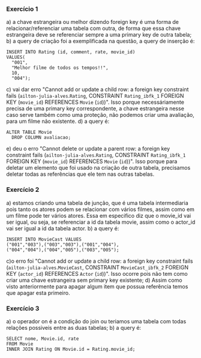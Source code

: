 ### Exercício 1 
a) a chave estrangeira ou melhor dizendo foreign key é uma forma de relacionar/referenciar uma tabela com outra, de forma que essa chave estrangeira deve se referenciar sempre a uma primary key de outra tabela;
b) a query de criação foi a exemplificada na questão, a query de inserção é:
```
INSERT INTO Rating (id, comment, rate, movie_id)
VALUES(
  "001",
  "Melhor filme de todos os tempos!!",
  10,
  "004");
```
c) vai dar erro "Cannot add or update a child row: a foreign key constraint fails (`ailton-julia-alves`.`Rating`, CONSTRAINT `Rating_ibfk_1` FOREIGN KEY (`movie_id`) REFERENCES `Movie` (`id`))". Isso porque necessáriamente precisa de uma primary key correspondente, a chave estrangeira nesse caso serve também como uma proteção, não podemos criar uma avaliação, para um filme não existente. 
d) a query é:
```
ALTER TABLE Movie
  DROP COLUMN avaliacao;
```
e) deu o erro "Cannot delete or update a parent row: a foreign key constraint fails (`ailton-julia-alves`.`Rating`, CONSTRAINT `Rating_ibfk_1` FOREIGN KEY (`movie_id`) REFERENCES `Movie` (`id`))". Isso porque para deletar um elemento que foi usado na criação de outra tabela, precisamos deletar todas as referências que ele tem nas outras tabelas.

### Exercício 2
a) estamos criando uma tabela de junção, que é uma tabela intermediaria pois tanto os atores podem se relacionar com vários filmes, assim como em um filme pode ter vários atores. Essa em especifico diz que o movie_id vai ser igual, ou seja, se referenciar a id da tabela movie, assim como o actor_id vai ser igual a id da tabela actor.
b) a query é:
```
INSERT INTO MovieCast VALUES
("001","003"),("003","003"),("001","004"),
("004","004"),("004","005"),("003","005");
```
c)o erro foi "Cannot add or update a child row: a foreign key constraint fails (`ailton-julia-alves`.`MovieCast`, CONSTRAINT `MovieCast_ibfk_2` FOREIGN KEY (`actor_id`) REFERENCES `Actor` (`id`))". Isso ocorre pois não tem como criar uma chave estrangeira sem primary key existente;
d) Assim como visto anteriormente para apagar algum item que possua referência temos que apagar esta primeiro.

### Exercício 3
a) o operador on é a condição do join ou teriamos uma tabela com todas relações possiveis entre as duas tabelas;
b) a query é: 
```
SELECT nome, Movie.id, rate
FROM Movie 
INNER JOIN Rating ON Movie.id = Rating.movie_id;
```